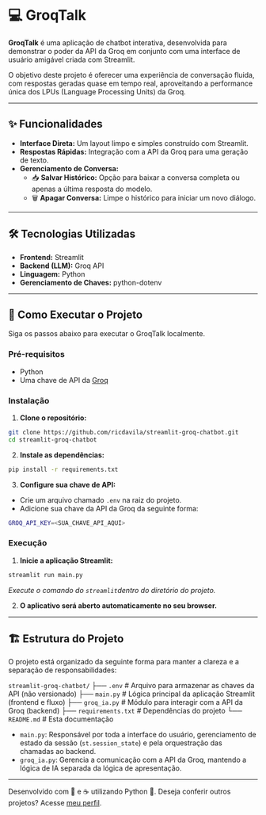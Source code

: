 # 💻 GroqTalk

**GroqTalk** é uma aplicação de chatbot interativa, desenvolvida para demonstrar o poder da API da Groq em conjunto com uma interface de usuário amigável criada com Streamlit.

O objetivo deste projeto é oferecer uma experiência de conversação fluida, com respostas geradas quase em tempo real, aproveitando a performance única dos LPUs (Language Processing Units) da Groq.

---

## ✨ Funcionalidades

* **Interface Direta:** Um layout limpo e simples construído com Streamlit.
* **Respostas Rápidas:** Integração com a API da Groq para uma geração de texto.
* **Gerenciamento de Conversa:**
    * 📥 **Salvar Histórico:** Opção para baixar a conversa completa ou apenas a última resposta do modelo.
    * 🗑️ **Apagar Conversa:** Limpe o histórico para iniciar um novo diálogo.

---

## 🛠️ Tecnologias Utilizadas

* **Frontend:** Streamlit
* **Backend (LLM):** Groq API
* **Linguagem:** Python
* **Gerenciamento de Chaves:** python-dotenv

---

## 🚀 Como Executar o Projeto

Siga os passos abaixo para executar o GroqTalk localmente.

### Pré-requisitos

* Python
* Uma chave de API da [Groq](https://groq.com)

### Instalação

1.  **Clone o repositório:**

```bash
git clone https://github.com/ricdavila/streamlit-groq-chatbot.git
cd streamlit-groq-chatbot
```

2.  **Instale as dependências:**

```bash
pip install -r requirements.txt
```

3.  **Configure sua chave de API:**
- Crie um arquivo chamado `.env` na raiz do projeto.
- Adicione sua chave da API da Groq da seguinte forma:

```bash
GROQ_API_KEY=<SUA_CHAVE_API_AQUI>
```

### Execução

1.  **Inicie a aplicação Streamlit:** 
```bash
streamlit run main.py
```

*Execute o comando do `streamlit`dentro do diretório do projeto.*

2. **O aplicativo será aberto automaticamente no seu browser.**

---

## 🏗️ Estrutura do Projeto

O projeto está organizado da seguinte forma para manter a clareza e a separação de responsabilidades:

`streamlit-groq-chatbot/`
├── `.env` # Arquivo para armazenar as chaves da API (não versionado)
├── `main.py` # Lógica principal da aplicação Streamlit (frontend e fluxo)
├── `groq_ia.py` # Módulo para interagir com a API da Groq (backend)
├── `requirements.txt` # Dependências do projeto
└── `README.md` # Esta documentação

* `main.py`: Responsável por toda a interface do usuário, gerenciamento de estado da sessão (`st.session_state`) e pela orquestração das chamadas ao backend.
* `groq_ia.py`: Gerencia a comunicação com a API da Groq, mantendo a lógica de IA separada da lógica de apresentação.

---

Desenvolvido com 🤍 e ☕ utilizando Python 🐍. Deseja conferir outros projetos? Acesse [meu perfil](https://github.com/ricdavila).